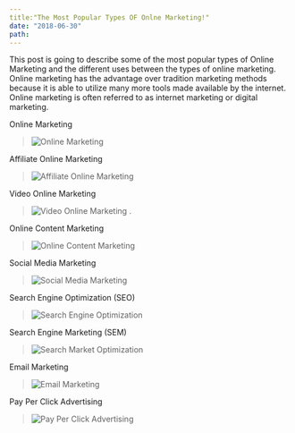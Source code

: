 ```yaml
---
title:"The Most Popular Types OF Onlne Marketing!"
date: "2018-06-30"
path:
---
```

 
This post is going to describe some of the most popular types of Online Marketing and the different uses between the types
of online marketing. Online marketing has the advantage over tradition marketing methods because it is able to utilize many 
more tools made available by the internet. Online marketing is often referred to as internet marketing or digital marketing.

<!-- end -->


Online Marketing




>![Online Marketing](./online-marketing01.jpg)





Affiliate Online Marketing




>![Affiliate Online Marketing](./affiliate-online-marketing01.jpg)





Video Online Marketing




>![Video Online Marketing](./video-online-marketing01.jpg)
.




Online Content Marketing




>![Online Content Marketing](./online-content-marketing01.jpg)





Social Media Marketing




>![Social Media Marketing](./social-media-marketing01.jpg)





Search Engine Optimization (SEO)




>![Search Engine Optimization](./search-engine-optimization01.jpg)





Search Engine Marketing (SEM)




>![Search Market Optimization](./search-engine-marketing01.jpg)





Email Marketing




>![Email Marketing](./email-marketing01.jpg)





Pay Per Click Advertising




>![Pay Per Click Advertising](./pay-per-click-advertising01.jpg)















